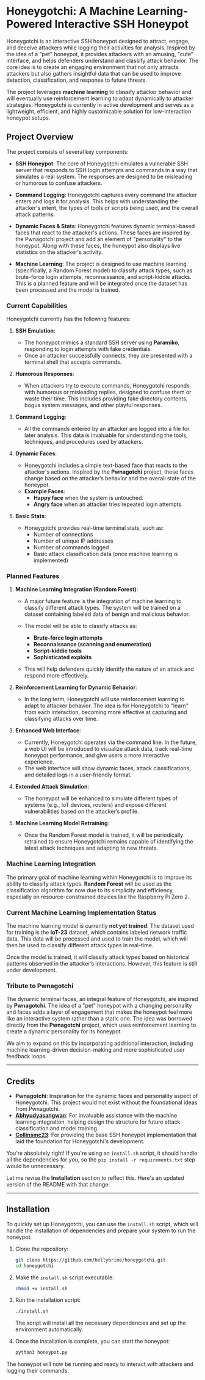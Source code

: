# Honeygotchi: A Machine Learning-Powered Interactive SSH Honeypot

Honeygotchi is an interactive SSH honeypot designed to attract, engage, and deceive attackers while logging their activities for analysis. Inspired by the idea of a "pet" honeypot, it provides attackers with an amusing, "cute" interface, and helps defenders understand and classify attack behavior. The core idea is to create an engaging environment that not only attracts attackers but also gathers insightful data that can be used to improve detection, classification, and response to future threats.

The project leverages **machine learning** to classify attacker behavior and will eventually use reinforcement learning to adapt dynamically to attacker strategies. Honeygotchi is currently in active development and serves as a lightweight, efficient, and highly customizable solution for low-interaction honeypot setups.

## Project Overview

The project consists of several key components:

- **SSH Honeypot**: The core of Honeygotchi emulates a vulnerable SSH server that responds to SSH login attempts and commands in a way that simulates a real system. The responses are designed to be misleading or humorous to confuse attackers.
  
- **Command Logging**: Honeygotchi captures every command the attacker enters and logs it for analysis. This helps with understanding the attacker's intent, the types of tools or scripts being used, and the overall attack patterns.
  
- **Dynamic Faces & Stats**: Honeygotchi features dynamic terminal-based faces that react to the attacker's actions. These faces are inspired by the Pwnagotchi project and add an element of "personality" to the honeypot. Along with these faces, the honeypot also displays live statistics on the attacker's activity.

- **Machine Learning**: The project is designed to use machine learning (specifically, a Random Forest model) to classify attack types, such as brute-force login attempts, reconnaissance, and script-kiddie attacks. This is a planned feature and will be integrated once the dataset has been processed and the model is trained.

### Current Capabilities

Honeygotchi currently has the following features:

1. **SSH Emulation**:
   - The honeypot mimics a standard SSH server using **Paramiko**, responding to login attempts with fake credentials.
   - Once an attacker successfully connects, they are presented with a terminal shell that accepts commands.
   
2. **Humorous Responses**:
   - When attackers try to execute commands, Honeygotchi responds with humorous or misleading replies, designed to confuse them or waste their time. This includes providing fake directory contents, bogus system messages, and other playful responses.

3. **Command Logging**:
   - All the commands entered by an attacker are logged into a file for later analysis. This data is invaluable for understanding the tools, techniques, and procedures used by attackers.

4. **Dynamic Faces**:
   - Honeygotchi includes a simple text-based face that reacts to the attacker's actions. Inspired by the **Pwnagotchi** project, these faces change based on the attacker’s behavior and the overall state of the honeypot.
   - **Example Faces**:
     - **Happy face** when the system is untouched.
     - **Angry face** when an attacker tries repeated login attempts.
   
5. **Basic Stats**:
   - Honeygotchi provides real-time terminal stats, such as:
     - Number of connections
     - Number of unique IP addresses
     - Number of commands logged
     - Basic attack classification data (once machine learning is implemented)

### Planned Features

1. **Machine Learning Integration (Random Forest)**:
   - A major future feature is the integration of machine learning to classify different attack types. The system will be trained on a dataset containing labeled data of benign and malicious behavior. 
   - The model will be able to classify attacks as:
     - **Brute-force login attempts**
     - **Reconnaissance (scanning and enumeration)**
     - **Script-kiddie tools**
     - **Sophisticated exploits**
   
   - This will help defenders quickly identify the nature of an attack and respond more effectively.
   
2. **Reinforcement Learning for Dynamic Behavior**:
   - In the long term, Honeygotchi will use reinforcement learning to adapt to attacker behavior. The idea is for Honeygotchi to "learn" from each interaction, becoming more effective at capturing and classifying attacks over time.

3. **Enhanced Web Interface**:
   - Currently, Honeygotchi operates via the command line. In the future, a web UI will be introduced to visualize attack data, track real-time honeypot performance, and give users a more interactive experience.
   - The web interface will show dynamic faces, attack classifications, and detailed logs in a user-friendly format.

4. **Extended Attack Simulation**:
   - The honeypot will be enhanced to simulate different types of systems (e.g., IoT devices, routers) and expose different vulnerabilities based on the attacker’s profile. 

5. **Machine Learning Model Retraining**:
   - Once the Random Forest model is trained, it will be periodically retrained to ensure Honeygotchi remains capable of identifying the latest attack techniques and adapting to new threats.

### Machine Learning Integration

The primary goal of machine learning within Honeygotchi is to improve its ability to classify attack types. **Random Forest** will be used as the classification algorithm for now due to its simplicity and efficiency, especially on resource-constrained devices like the Raspberry Pi Zero 2.

### Current Machine Learning Implementation Status

The machine learning model is currently **not yet trained**. The dataset used for training is the **IoT-23** dataset, which contains labeled network traffic data. This data will be processed and used to train the model, which will then be used to classify different attack types in real-time.

Once the model is trained, it will classify attack types based on historical patterns observed in the attacker’s interactions. However, this feature is still under development.

### Tribute to Pwnagotchi

The dynamic terminal faces, an integral feature of Honeygotchi, are inspired by **Pwnagotchi**. The idea of a "pet" honeypot with a changing personality and faces adds a layer of engagement that makes the honeypot feel more like an interactive system rather than a static one. The idea was borrowed directly from the **Pwnagotchi** project, which uses reinforcement learning to create a dynamic personality for its honeypot.

We aim to expand on this by incorporating additional interaction, including machine learning-driven decision-making and more sophisticated user feedback loops.

---

## Credits

- **Pwnagotchi**: Inspiration for the dynamic faces and personality aspect of Honeygotchi. This project would not exist without the foundational ideas from Pwnagotchi.
- **[Abhyudyasangwan](https://github.com/abhyudyasangwan)**: For invaluable assistance with the machine learning integration, helping design the structure for future attack classification and model training.
- **[Collinsmc23](https://github.com/collinsmc23)**: For providing the base SSH honeypot implementation that laid the foundation for Honeygotchi's development.

You're absolutely right! If you're using an `install.sh` script, it should handle all the dependencies for you, so the `pip install -r requirements.txt` step would be unnecessary.

Let me revise the **Installation** section to reflect this. Here's an updated version of the README with that change:

---

## Installation

To quickly set up Honeygotchi, you can use the `install.sh` script, which will handle the installation of dependencies and prepare your system to run the honeypot.

1. Clone the repository:
    ```bash
    git clone https://github.com/hellybrine/honeygotchi.git
    cd honeygotchi
    ```

2. Make the `install.sh` script executable:
    ```bash
    chmod +x install.sh
    ```

3. Run the installation script:
    ```bash
    ./install.sh
    ```

   The script will install all the necessary dependencies and set up the environment automatically.

4. Once the installation is complete, you can start the honeypot:
    ```bash
    python3 honeypot.py
    ```

The honeypot will now be running and ready to interact with attackers and logging their commands.